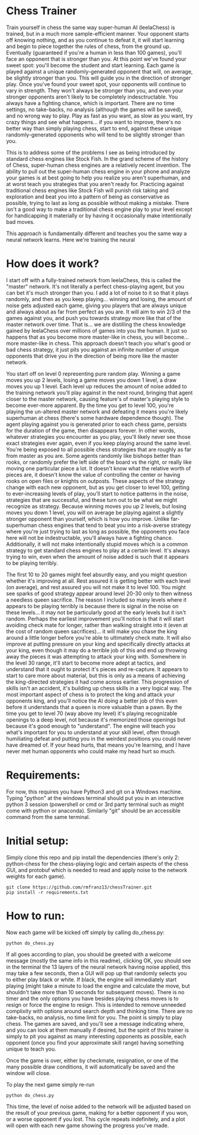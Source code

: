 # Chess Trainer 

Train yourself in chess the same way super-human AI (leelaChess) is trained, but in a much more sample-efficient manner. Your opponent starts off knowing nothing, and as you continue to defeat it, it will start learning and begin to piece together the rules of chess, from the ground up. Eventually (guaranteed if you're a human in less than 100 games), you'll face an opponent that is stronger than you. At this point we've found your sweet spot: you'll become the student and start learning. Each game is played against a unique randomly-generated opponent that will, on average, be slightly stronger than you. This will guide you in the direction of stronger play. Once you've found your sweet spot, your opponents will continue to vary in strength. They won't always be stronger than you, and even your stronger opponents aren't likely to be completely indesctructable. You always have a fighting chance, which is important. There are no time settings, no take-backs, no analysis (although the games will be saved), and no wrong way to play. Play as fast as you want, as slow as you want, try crazy things and see what happens... if you want to improve, there's no better way than simply playing chess, start to end, against these unique randomly-generated opponents who will tend to be slightly stronger than you.

This is to address some of the problems I see as being introduced by standard chess engines like Stock Fish. In the grand scheme of the history of Chess, super-human chess engines are a relatively recent invention. The ability to pull out the super-human chess engine in your phone and analyze your games is at best going to help you realize you aren't superhuman, and at worst teach you strategies that you aren't ready for. Practicing against traditional chess engines like Stock Fish will punish risk taking and exploration and beat you into a pattern of being as conservative as possible, trying to last as long as possible without making a mistake. There isn't a good way to make a traditional chess engine play to your level except for handicapping it materially or by having it occasionally make intentionally bad moves.

This approach is fundamentally different and teaches you the same way a neural network learns. Here we're training the neural 

# How does it work?

I start off with a fully-trained network from leelaChess, this is called the "master" network. It's not literally a perfect chess-playing agent, but you can bet it's much stronger than you. I add a lot of noise to it so that it plays randomly, and then as you keep playing... winning and losing, the amount of noise gets adjusted each game, giving you players that are always unique and always about as far from perfect as you are. It will aim to win 2/3 of the games against you, and push you towards strategy more like that of the master network over time. That is... we are distilling the chess knowledge gained by leelaChess over millions of games into you the human. It just so happens that as you become more master-like in chess, you will become... more master-like in chess. This approach doesn't teach you what's good or bad chess strategy, it just pits you against an infinite number of unique opponents that drive you in the direction of being more like the master network.

You start off on level 0 representing pure random play. Winning a game moves you up 2 levels, losing a game moves you down 1 level, a draw moves you up 1 level. Each level up reduces the amount of noise added to the training network you'll play against in the next round, bringing that agent closer to the master network, causing feature's of master's playing style to become ever-more apparent. By the time you get to level 100, you're playing the un-altered master network and defeating it means you're likely superhuman at chess (there's some hardware dependence though). The agent playing against you is generated prior to each chess game, persists for the duration of the game, then disappears forever. In other words, whatever strategies you encounter as you play, you'll likely never see those exact strategies ever again, even if you keep playing around the same level. You're being exposed to all possible chess strategies that are roughly as far from master as you are. Some agents randomly like bishops better than rooks, or randomly prefer the left side of the board vs the right, or really like moving one particular piece a lot. It doesn't know what the relative worth of pieces are, it doesn't know the value of controlling the center or having rooks on open files or knights on outposts. These aspects of the strategy change with each new opponent, but as you get closer to level 100, getting to ever-increasing levels of play, you'll start to notice patterns in the noise, strategies that are successful, and these turn out to be what we might recognize as strategy. Because winning moves you up 2 levels, but losing moves you down 1 level, you will on average be playing against a slightly stronger opponent than yourself, which is how you improve. Unlike far-superhuman chess engines that tend to beat you into a risk-averse strategy where you're just trying to last as long as possible, the opponents you face here will not be indestructable, you'll always have a fighting chance. Additionally, it will not make intentionally stupid moves which is a common strategy to get standard chess engines to play at a certain level. It's always trying to win, even when the amount of noise added is such that it appears to be playing terribly. 

The first 10 to 20 games might feel absurdly easy, and you might question whether it's improving at all. Rest assured it is getting better with each level (on average), and rest assured you will not make it to level 100. You might see sparks of good strategy appear around level 20-30 only to then witness a needless queen sacrifice. The reason I included so many levels where it appears to be playing terribly is because there is signal in the noise on these levels... it may not be particularly good at the early levels but it isn't random. Perhaps the earliest improvement you'll notice is that it will start avoiding check mate for longer, rather than walking straight into it (even at the cost of random queen sacrifices)... it will make you chase the king around a little longer before you're able to ultimately check mate. It will also improve at putting pressure on your king and specifically directly attacks at your king, even though it may do a terrible job of this and end up throwing away the pieces it was attempting to attack your king with. Somewhere in the level 30 range, it'll start to become more adept at tactics, and understand that it ought to protect it's pieces and re-capture. It appears to start to care more about material, but this is only as a means of achieving the king-directed strategies it had come across earlier. This progression of skills isn't an accident, it's building up chess skills in a very logical way. The most important aspect of chess is to protect the king and attack your opponents king, and you'll notice the AI doing a better job of this even before it understands that a queen is more valuable than a pawn. By the time you get to level 70 (way above my level) it's playing recognizable openings to a deep level, not because it's memorized those openings but because it's good enough to "understand". The engine will teach you what's important for you to understand at your skill level, often through humiliating defeat and putting you in the weirdest positions you could never have dreamed of. If your head hurts, that means you're learning, and I have never met human opponents who could make my head hurt so much.


# Requirements: 

For now, this requires you have Python3 and git on a Windows machine. Typing "python" at the windows terminal should put you in an interactive python 3 session (powershell or cmd or 3rd party terminal such as might come with python or anaconda). Similarly "git" should be an accessible command from the same terminal.

# Initial setup:
Simply clone this repo and pip install the dependencies (there's only 2: python-chess for the chess-playing logic and certain aspects of the chess GUI, and protobuf which is needed to read and apply noise to the network weights for each game).
```
git clone https://github.com/rmfranz13/chessTrainer.git
pip install -r requirements.txt
```

# How to run:
Now each game will be kicked off simply by calling do_chess.py:
```
python do_chess.py
```

If all goes according to plan, you should be greeted with a welcome message (mostly the same info in this readme), clicking OK, you should see in the terminal the 13 layers of the neural network having noise applied, this may take a few seconds, then a GUI will pop up that randomly selects you to either play black or white. If black, the engine will immediately start playing (might take a minute to load the engine and calculate the move, but shouldn't take more than 10 seconds for subsequent moves). There is no timer and the only options you have besides playing chess moves is to resign or force the engine to resign. This is intended to remove unneeded complixity with options around search depth and thinking time. There are no take-backs, no analysis, no time limit for you. The point is simply to play chess. The games are saved, and you'll see a message indicating where, and you can look at them manually if desired, but the spirit of this trainer is simply to pit you against as many interesting opponents as possible, each opponent (once you find your approximate skill range) having something unique to teach you.

Once the game is over, either by checkmate, resignation, or one of the many possible draw conditions, it will automatically be saved and the window will close.

To play the next game simply re-run 
```
python do_chess.py
```

This time, the level of noise added to the network will be adjusted based on the result of your previous game, making for a better opponent if you won, or a worse opponent if you lost. This cycle repeats indefinitely, and a plot will open with each new game showing the progress you've made.
